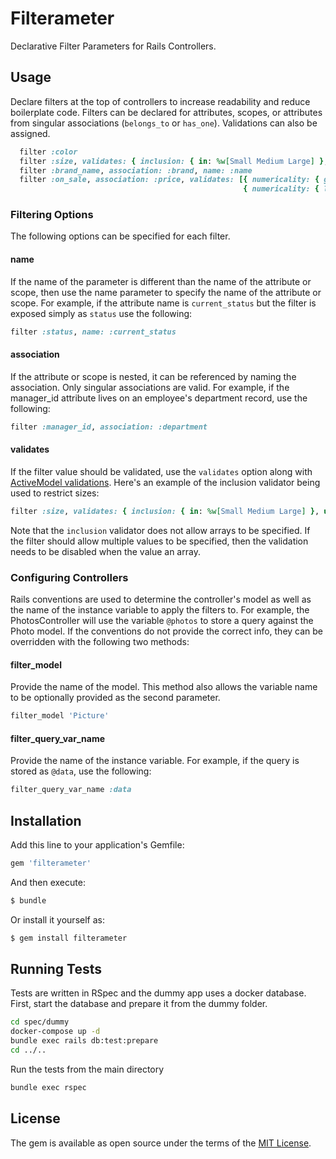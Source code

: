 # Filterameter
Declarative Filter Parameters for Rails Controllers.

## Usage
Declare filters at the top of controllers to increase readability and reduce boilerplate code. Filters can be declared for attributes, scopes, or attributes from singular associations (`belongs_to` or `has_one`). Validations can also be assigned.

```ruby
  filter :color
  filter :size, validates: { inclusion: { in: %w[Small Medium Large] }, unless: -> { size.is_a? Array } }
  filter :brand_name, association: :brand, name: :name
  filter :on_sale, association: :price, validates: [{ numericality: { greater_than: 0 } },
                                                    { numericality: { less_than: 100 } }]
```

### Filtering Options

The following options can be specified for each filter.

#### name
If the name of the parameter is different than the name of the attribute or scope, then use the name parameter to specify the name of the attribute or scope. For example, if the attribute name is `current_status` but the filter is exposed simply as `status` use the following:

```ruby
filter :status, name: :current_status
```

#### association
If the attribute or scope is nested, it can be referenced by naming the association. Only singular associations are valid. For example, if the manager_id attribute lives on an employee's department record, use the following:

```ruby
filter :manager_id, association: :department
```

#### validates
If the filter value should be validated, use the `validates` option along with [ActiveModel validations](https://api.rubyonrails.org/classes/ActiveModel/Validations/ClassMethods.html#method-i-validates). Here's an example of the inclusion validator being used to restrict sizes:

```ruby
filter :size, validates: { inclusion: { in: %w[Small Medium Large] }, unless: -> { size.is_a? Array } }
```

Note that the `inclusion` validator does not allow arrays to be specified. If the filter should allow multiple values to be specified, then the validation needs to be disabled when the value an array.

### Configuring Controllers

Rails conventions are used to determine the controller's model as well as the name of the instance variable to apply the filters to. For example, the PhotosController will use the variable `@photos` to store a query against the Photo model. If the conventions do not provide the correct info, they can be overridden with the following two methods:

#### filter_model
Provide the name of the model. This method also allows the variable name to be optionally provided as the second parameter.

```ruby
filter_model 'Picture'
```

#### filter_query_var_name
Provide the name of the instance variable. For example, if the query is stored as `@data`, use the following:

```ruby
filter_query_var_name :data
```

## Installation
Add this line to your application's Gemfile:

```ruby
gem 'filterameter'
```

And then execute:
```bash
$ bundle
```

Or install it yourself as:
```bash
$ gem install filterameter
```


## Running Tests

Tests are written in RSpec and the dummy app uses a docker database. First, start the database and prepare it from the dummy folder.

```bash
cd spec/dummy
docker-compose up -d
bundle exec rails db:test:prepare
cd ../..
```

Run the tests from the main directory

```bash
bundle exec rspec
```

## License
The gem is available as open source under the terms of the [MIT License](https://opensource.org/licenses/MIT).
